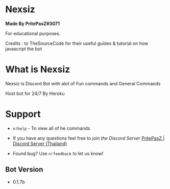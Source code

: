 # Nexsiz
**Made By PritePasZ#3071**

For educational purposes.

Credits : to TheSourceCode for their useful guides & tutorial on how javascript the bot

# What is Nexsiz

Nexsiz is Discord Bot with alot of Fun commands and General Commands

Host bot for 24/7
By Heroku

# Support
* `n!help` - To view all of he commands

* If you have any questions feel free to *join the Discord Server* [PritePasZ | Discord Server (Thailand)](https://discord.gg/P96Pr33)

* Found bug? Use `n!feedback` to let us know!

## Bot Version

* 0.1.7b
